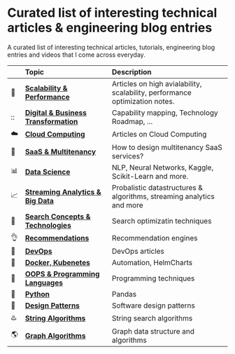 # Curated list of interesting technical articles & engineering blog entries

A curated list of interesting technical articles, tutorials, engineering blog entries and videos that I come across everyday.

|| Topic | Description |
|---|:---|:---|
|:rocket:|**[Scalability & Performance](topics/scalability.md)** | Articles on high avialability, scalability, performance optimization notes.|
|::|**[Digital & Business Transformation](topics/digital-transformation.md)** | Capability mapping, Technology Roadmap, ...|
|:cloud:|**[Cloud Computing](topics/cloud.md)** | Articles on Cloud Computing|
|:love_hotel:|**[SaaS & Multitenancy](topics/saas-multi-tenancy.md)** | How to design multitenancy SaaS services?|
|:bar_chart:|**[Data Science](topics/data-science.md)** | NLP, Neural Networks, Kaggle, Scikit-Learn and more. |
|:chart_with_upwards_trend:|**[Streaming Analytics & Big Data](topics/stream-analytics-big-data.md)**| Probalistic datastructures & algorithms, streaming analytics and more|
|:mag_right:|**[Search Concepts & Technologies](topics/search.md)** | Search optimizatin techniques |
|:ok_hand:|**[Recommendations](topics/recommendations.md)** | Recommendation engines |
|:ferris_wheel:|**[DevOps](topics/devops.md)** | DevOps articles |
|:ship:|**[Docker, Kubenetes](topics/docker-kubernetes.md)** | Automation, HelmCharts |
|:loudspeaker:|**[OOPS & Programming Languages](topics/oops-programing-paradigms.md)** | Programming techniques |
|:snake:|**[Python](topics/python.md)** | Pandas |
|:moyai:|**[Design Patterns](topics/design-patterns.md)** | Software design patterns |
|:hotsprings:|**[String Algorithms](topics/string-algorithms.md)**| String search algorithms |
|:earth_americas:|**[Graph Algorithms](topics/graph-algorithms.md)** | Graph data structure and algorithms |
